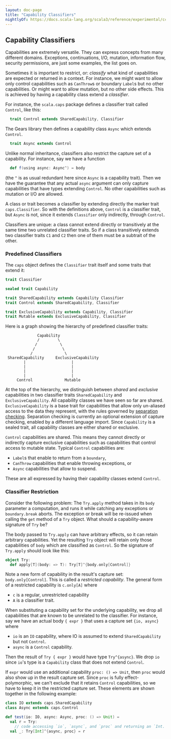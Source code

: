 ```yaml
---
layout: doc-page
title: "Capability Classifiers"
nightlyOf: https://docs.scala-lang.org/scala3/reference/experimental/cc-classifiers.html
---
```


## Capability Classifiers

Capabilities are extremely versatile. They can express concepts from many different domains. Exceptions, continuations, I/O, mutation, information flow, security permissions, are just some examples, the list goes on.

Sometimes it is important to restrict, or: _classify_ what kind of capabilities are expected or returned in a context. For instance, we might want to allow only control capabilities such as `CanThrow`s or boundary `Label`s but no
other capabilities. Or might want to allow mutation, but no other side effects. This is achieved by having a capability class extend a _classifier_.

For instance, the `scala.caps` package defines a classifier trait called `Control`,
like this:
```scala
  trait Control extends SharedCapability, Classifier
```
The Gears library then defines a capability class `Async` which extends `Control`.

```scala
  trait Async extends Control
```
Unlike normal inheritance, classifiers also restrict the capture set of a capability. For instance, say we have a function
```scala
  def f(using async: Async^) = body
```
(the `^` is as usual redundant here since `Async` is a capability trait).
Then we have the guarantee that any actual `async` argument can only capture
capabilities that have types extending `Control`. No other capabilities such as mutation or I/O are allowed.

A class or trait becomes a classifier by extending directly the marker trait
`caps.Classifier`. So with the definitions above, `Control` is a classifier trait, but `Async` is not, since it extends `Classifier` only indirectly, through `Control`.

Classifiers are unique: a class cannot extend directly or transitively at the same time two unrelated classifier traits. So if a class transitively extends two classifier traits `C1` and `C2` then one of them must be a subtrait of the other.

### Predefined Classifiers

The `caps` object defines the `Classifier` trait itself and some traits that extend it:
```scala
trait Classifier

sealed trait Capability

trait SharedCapability extends Capability Classifier
trait Control extends SharedCapability, Classifier

trait ExclusiveCapability extends Capability, Classifier
trait Mutable extends ExclusiveCapability, Classifier
```
Here is a graph showing the hierarchy of predefined classifier traits:
```
              Capability
              /        \
             /          \
            /            \
           /              \
 SharedCapability     ExclusiveCapability
        |                    |
        |                    |
        |                    |
        |                    |
     Control              Mutable
```
At the top of the hierarchy, we distinguish between _shared_ and _exclusive_ capabilities in two classifier traits `SharedCapability` and `ExclusiveCapability`. All capability classes we have seen so far are shared.
`ExclusiveCapability` is a base trait for capabilities that allow only un-aliased access to the data they represent, with the rules governed by [separation checking](cc-separation-checking.md). Separation checking is currently an optional extension of capture checking, enabled by a different language import. Since `Capability` is a sealed trait, all capability classes are either shared or exclusive.

`Control` capabilities are shared. This means they cannot directly or indirectly capture exclusive capabilities such as capabilities that control access to mutable state. Typical `Control` capabilities are:

 - `Label`s that enable to return from a `boundary`,
 - `CanThrow` capabilities that enable throwing exceptions, or
 - `Async` capabilities that allow to suspend.

These are all expressed by having their capability classes extend `Control`.

### Classifier Restriction

Consider the following problem: The `Try.apply` method takes in its `body` parameter a computation, and runs it while catching any exceptions or `boundary.break` aborts. The exception or break will be re-issued when calling
the `get` method of a `Try` object. What should a capability-aware signature of `Try` be?

The body passed to `Try.apply` can have arbitrary effects, so it can retain arbitrary capabilities. Yet the resulting `Try` object will retain only those capabilities of `body` which are classified as `Control`. So the signature of `Try.apply` should look like this:
```scala
object Try:
  def apply[T](body: => T): Try[T]^{body.only[Control]}
```
Note a new form of capability in the result's capture set: `body.only[Control]`. This is called a _restricted capability_. The general form of a restricted capability is
`c.only[A]` where

 - `c` is a regular, unrestricted capability
 - `A` is a classifier trait.

 When substituting a capability set for the underlying capability, we drop all capabilities that are known to be unrelated to the classifier. For instance, say we have an actual body `{ expr }` that uses a capture set `{io, async}` where

 - `io` is an `IO` capability, where IO is assumed to extend `SharedCapability` but not `Control`.
 - `async` is a `Control` capability.

Then the result of `Try { expr }` would have type `Try^{async}`. We drop `io` since
`io`'s type is a `Capability` class that does not extend `Control`.

If `expr` would use an additional capability `proc: () => Unit`, then `proc` would also show up in the result capture set. Since `proc` is fully effect-polymorphic, we can't exclude that it retains `Control` capabilities, so we have to keep it in the restricted capture set. These elements are shown together in the following example:
```scala
class IO extends caps.SharedCapability
class Async extends caps.Control

def test(io: IO, async: Async, proc: () => Unit) =
  val r = Try:
    // code accessing `io`, `async`, and `proc` and returning an `Int.
  val _: Try[Int]^{async, proc} = r
```
